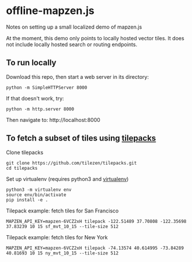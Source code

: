 # offline-mapzen.js

Notes on setting up a small localized demo of mapzen.js

At the moment, this demo only points to locally hosted vector tiles. It does not include locally hosted search or routing endpoints.


## To run locally

Download this repo, then start a web server in its directory:
```
python -m SimpleHTTPServer 8000
```

If that doesn't work, try:
```
python -m http.server 8000
```

Then navigate to: http://localhost:8000



## To fetch a subset of tiles using [tilepacks](https://github.com/tilezen/tilepacks)

Clone tilepacks
```
git clone https://github.com/tilezen/tilepacks.git
cd tilepacks
```

Set up virtualenv (requires python3 and [virtualenv](https://packaging.python.org/guides/installing-using-pip-and-virtualenv/))
```
python3 -m virtualenv env
source env/bin/activate
pip install -e .
```

Tilepack example: fetch tiles for San Francisco
```
MAPZEN_API_KEY=mapzen-6VCZ2xH tilepack -122.51489 37.70808 -122.35698 37.83239 10 15 sf_mvt_10_15 --tile-size 512
```

Tilepack example: fetch tiles for New York
```
MAPZEN_API_KEY=mapzen-6VCZ2xH tilepack -74.13574 40.614995 -73.84289 40.81693 10 15 ny_mvt_10_15 --tile-size 512
```
